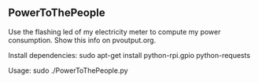 PowerToThePeople
----------------

Use the flashing led of my electricity meter to compute my power consumption. Show this info on pvoutput.org.

Install dependencies: sudo apt-get install python-rpi.gpio python-requests

Usage: sudo ./PowerToThePeople.py
